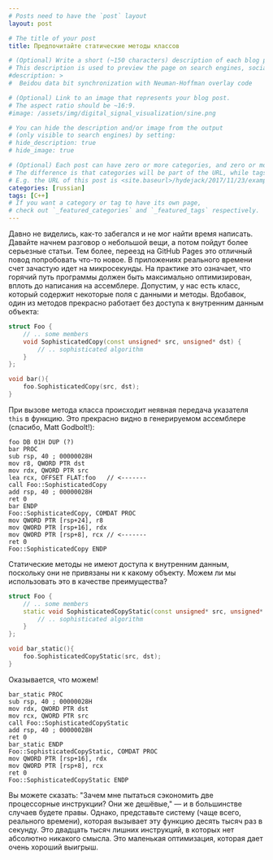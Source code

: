 ```yaml
---
# Posts need to have the `post` layout
layout: post

# The title of your post
title: Предпочитайте статические методы классов

# (Optional) Write a short (~150 characters) description of each blog post.
# This description is used to preview the page on search engines, social media, etc.
#description: >
#  Beidou data bit synchronization with Neuman-Hoffman overlay code

# (Optional) Link to an image that represents your blog post.
# The aspect ratio should be ~16:9.
#image: /assets/img/digital_signal_visualization/sine.png

# You can hide the description and/or image from the output
# (only visible to search engines) by setting:
# hide_description: true
# hide_image: true

# (Optional) Each post can have zero or more categories, and zero or more tags.
# The difference is that categories will be part of the URL, while tags will not.
# E.g. the URL of this post is <site.baseurl>/hydejack/2017/11/23/example-content/
categories: [russian]
tags: [C++]
# If you want a category or tag to have its own page,
# check out `_featured_categories` and `_featured_tags` respectively.
---
```


Давно не виделись, как-то забегался и не мог найти время написать. Давайте начнем разговор о небольшой вещи, а потом пойдут более серьезные статьи. Тем более, переезд на GitHub Pages это отличный повод попробовать что-то новое. 
В приложениях реального времени счет зачастую идет на микросекунды. На практике это означает, что горячий путь программы должен быть максимально оптимизирован, вплоть до написания на ассемблере. Допустим, у нас есть класс, который содержит некоторые поля с данными и методы. Вдобавок, один из методов прекрасно работает без доступа к внутренним данным объекта:

```cpp
struct Foo {
    // .. some members
    void SophisticatedCopy(const unsigned* src, unsigned* dst) {
        // .. sophisticated algorithm
    }
};

void bar(){
    foo.SophisticatedCopy(src, dst);
}
```

При вызове метода класса происходит неявная передача указателя ```this``` в функцию. Это прекрасно видно в генерируемом ассемблере (спасибо, Matt Godbolt!):

```assembly
foo DB 01H DUP (?)
bar PROC
sub rsp, 40 ; 00000028H
mov r8, QWORD PTR dst
mov rdx, QWORD PTR src
lea rcx, OFFSET FLAT:foo   // <-------
call Foo::SophisticatedCopy
add rsp, 40 ; 00000028H
ret 0
bar ENDP
Foo::SophisticatedCopy, COMDAT PROC
mov QWORD PTR [rsp+24], r8
mov QWORD PTR [rsp+16], rdx
mov QWORD PTR [rsp+8], rcx // <-------
ret 0
Foo::SophisticatedCopy ENDP
```

Статические методы не имеют доступа к внутренним данным, поскольку они не привязаны ни к какому объекту. Можем ли мы использовать это в качестве преимущества?

```cpp
struct Foo {
    // .. some members
    static void SophisticatedCopyStatic(const unsigned* src, unsigned* dst) {
        // .. sophisticated algorithm
    }
};

void bar_static(){
    foo.SophisticatedCopyStatic(src, dst);
}
```

Оказывается, что можем!

```assembly
bar_static PROC
sub rsp, 40 ; 00000028H
mov rdx, QWORD PTR dst
mov rcx, QWORD PTR src
call Foo::SophisticatedCopyStatic
add rsp, 40 ; 00000028H
ret 0
bar_static ENDP
Foo::SophisticatedCopyStatic, COMDAT PROC
mov QWORD PTR [rsp+16], rdx
mov QWORD PTR [rsp+8], rcx
ret 0
Foo::SophisticatedCopyStatic ENDP
```

Вы можете сказать: "Зачем мне пытаться сэкономить две процессорные инструкции? Они же дешёвые," — и в большинстве случаев будете правы. Однако, представьте систему (чаще всего, реального времени), которая вызывает эту функцию десять тысяч раз в секунду. Это двадцать тысяч лишних инструкций, в которых нет абсолютно никакого смысла. Это маленькая оптимизация, которая дает очень хороший выигрыш. 
